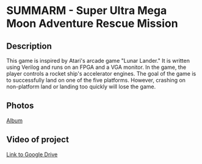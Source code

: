 # SUMMARM - Super Ultra Mega Moon Adventure Rescue Mission

## Description

This game is inspired by Atari's arcade game "Lunar Lander." It is written using Verilog and runs on an FPGA and a VGA monitor. In the game, the player controls a rocket ship's accelerator engines. The goal of the game is to successfully land on one of the five platforms. However, crashing on non-platform land or landing too quickly will lose the game.

## Photos

[Album](http://imgur.com/a/uWPbp)

## Video of project

[Link to Google Drive](https://drive.google.com/open?id=0B30FWiHKwHw5Q2pici1KeklEbWM)
